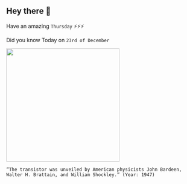 ## Hey there 👋
Have an amazing `Thursday` ⚡⚡⚡

Did you know Today on `23rd of December`
 
 [<img src="https://upload.wikimedia.org/wikipedia/commons/b/bf/Replica-of-first-transistor.jpg" width="300" />](https://en.wikipedia.org/wiki/History_of_the_transistor) 
 ```
“The transistor was unveiled by American physicists John Bardeen, Walter H. Brattain, and William Shockley.” (Year: 1947)
```
